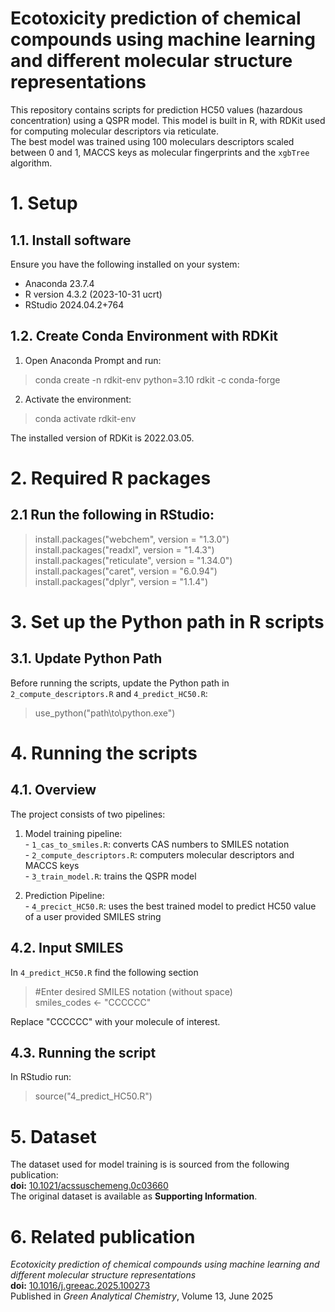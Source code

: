 # Ecotoxicity prediction of chemical compounds using machine learning and different molecular structure representations

This repository contains scripts for prediction HC50 values (hazardous concentration) using a QSPR model. This model is built in R, with RDKit used for computing molecular descriptors via reticulate.  
The best model was trained using 100 moleculars descriptors scaled between 0 and 1, MACCS keys as molecular fingerprints and the `xgbTree` algorithm.

# 1. Setup
## 1.1. Install software
Ensure you have the following installed on your system:
- Anaconda 23.7.4
- R version 4.3.2 (2023-10-31 ucrt)
- RStudio 2024.04.2+764

## 1.2. Create Conda Environment with RDKit
1. Open Anaconda Prompt and run:
  > conda create -n rdkit-env python=3.10 rdkit -c conda-forge
2. Activate the environment:
  > conda activate rdkit-env

The installed version of RDKit is 2022.03.05.

# 2. Required R packages
## 2.1 Run the following in RStudio:
> install.packages("webchem", version = "1.3.0")  
> install.packages("readxl", version = "1.4.3")  
> install.packages("reticulate", version = "1.34.0")  
> install.packages("caret", version = "6.0.94")  
> install.packages("dplyr", version = "1.1.4")

# 3. Set up the Python path in R scripts
## 3.1. Update Python Path
Before running the scripts, update the Python path in `2_compute_descriptors.R` and `4_predict_HC50.R`:
>  use_python("path\\to\\python.exe")

# 4. Running the scripts
## 4.1. Overview
The project consists of two pipelines:  
  1. Model training pipeline:  
    - `1_cas_to_smiles.R`: converts CAS numbers to SMILES notation  
    - `2_compute_descriptors.R`: computers molecular descriptors and MACCS keys  
    - `3_train_model.R`: trains the QSPR model  
  
  2. Prediction Pipeline:  
    - `4_precict_HC50.R`: uses the best trained model to predict HC50 value of a user provided SMILES string

## 4.2. Input SMILES
In `4_predict_HC50.R` find the following section
> #Enter desired SMILES notation (without space)  
smiles_codes <- "CCCCCC"

Replace "CCCCCC" with your molecule of interest.

## 4.3. Running the script
In RStudio run:  
> source("4_predict_HC50.R")  

# 5. Dataset
The dataset used for model training is is sourced from the following publication:  
**doi:** [10.1021/acssuschemeng.0c03660](https://doi.org/10.1021/acssuschemeng.0c03660)  
The original dataset is available as **Supporting Information**.  

# 6. Related publication
*Ecotoxicity prediction of chemical compounds using machine learning and different molecular structure representations*  
**doi:** [10.1016/j.greeac.2025.100273](https://doi.org/10.1016/j.greeac.2025.100273)  
Published in *Green Analytical Chemistry*, Volume 13, June 2025
